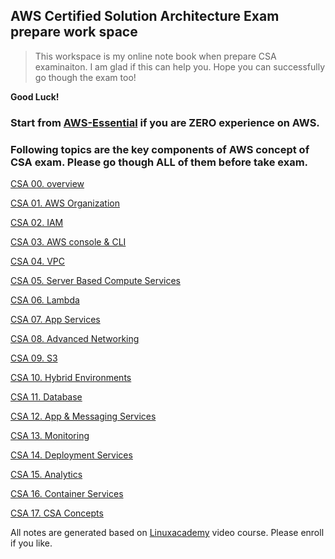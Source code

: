 ## AWS Certified Solution Architecture Exam prepare work space

 > This workspace is my online note book when prepare CSA examinaiton. I am glad if this can help you. Hope you can successfully go though the exam too!

**Good Luck!**

### Start from [AWS-Essential](https://github.com/lannyzhujin/AWS_CSA_Feb_2018/wiki/AWS-Essential) if you are ZERO experience on AWS.

### Following topics are the key components of AWS concept of CSA exam. Please go though ALL of them before take exam.

[CSA 00. overview](https://github.com/lannyzhujin/AWS_CSA_Feb_2018/wiki/CSA-00.-overview)

[CSA 01. AWS Organization](https://github.com/lannyzhujin/AWS_CSA_Feb_2018/wiki/CSA-01.-AWS-Organization)

[CSA 02. IAM](https://github.com/lannyzhujin/AWS_CSA_Feb_2018/wiki/CSA-02.-IAM)

[CSA 03. AWS console & CLI](https://github.com/lannyzhujin/AWS_CSA_Feb_2018/wiki/CSA-03.-AWS-console-&amp;-CLI)

[CSA 04. VPC](https://github.com/lannyzhujin/AWS_CSA_Feb_2018/wiki/CSA-04.-VPC)

[CSA 05. Server Based Compute Services](https://github.com/lannyzhujin/AWS_CSA_Feb_2018/wiki/CSA-05.-Server-Based-Compute-Services)

[CSA 06. Lambda](https://github.com/lannyzhujin/AWS_CSA_Feb_2018/wiki/CSA-06.-Lambda)

[CSA 07. App Services](https://github.com/lannyzhujin/AWS_CSA_Feb_2018/wiki/CSA-07.-App-Services)

[CSA 08. Advanced Networking](https://github.com/lannyzhujin/AWS_CSA_Feb_2018/wiki/CSA-08.-Advanced-Networking)

[CSA 09. S3](https://github.com/lannyzhujin/AWS_CSA_Feb_2018/wiki/CSA-09.-S3)

[CSA 10. Hybrid Environments](https://github.com/lannyzhujin/AWS_CSA_Feb_2018/wiki/CSA-10.-Hybrid-Environments)

[CSA 11. Database](https://github.com/lannyzhujin/AWS_CSA_Feb_2018/wiki/CSA-11.-Database)

[CSA 12. App & Messaging Services](https://github.com/lannyzhujin/AWS_CSA_Feb_2018/wiki/CSA-12.-App-&amp;-Messaging-Services)

[CSA 13. Monitoring](https://github.com/lannyzhujin/AWS_CSA_Feb_2018/wiki/CSA-13.-Monitoring)

[CSA 14. Deployment Services](https://github.com/lannyzhujin/AWS_CSA_Feb_2018/wiki/CSA-14.-Deployment-Services)

[CSA 15. Analytics](https://github.com/lannyzhujin/AWS_CSA_Feb_2018/wiki/CSA-15.-Analytics)

[CSA 16. Container Services](https://github.com/lannyzhujin/AWS_CSA_Feb_2018/wiki/CSA-16.-Container-Services)

[CSA 17. CSA Concepts](https://github.com/lannyzhujin/AWS_CSA_Feb_2018/wiki/CSA-17.-CSA-Concepts)

All notes are generated based on [Linuxacademy](https://www.linuxacademy.com) video course. Please enroll if you like.
